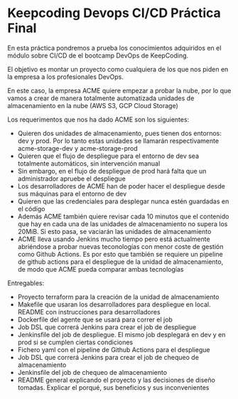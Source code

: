 # Keepcoding Devops CI/CD Práctica Final

En esta práctica pondremos a prueba los conocimientos adquiridos en el módulo sobre CI/CD de el bootcamp DevOps de KeepCoding.

El objetivo es montar un proyecto como cualquiera de los que nos piden en la empresa a los profesionales DevOps.

En este caso, la empresa ACME quiere empezar a probar la nube, por lo que vamos a crear de manera totalmente automatizada unidades de almacenamiento en la nube (AWS S3, GCP Cloud Storage)

Los requerimentos que nos ha dado ACME son los siguientes:

- Quieren dos unidades de almacenamiento, pues tienen dos entornos: dev y prod. Por lo tanto estas unidades se llamarán respectivamente acme-storage-dev y acme-storage-prod
- Quieren que el flujo de despliegue para el entorno de dev sea totalmente automáticos, sin intervención manual
- Sin embargo, en el flujo de despliegue de prod hará falta que un administrador apruebe el despliegue
- Los desarrolladores de ACME han de poder hacer el despliegue desde sus máquinas para el entorno de dev
- Quieren que las credenciales para desplegar nunca estén guardadas en el código
- Además ACME también quiere revisar cada 10 minutos que el contenido que hay en cada una de las unidades de almacenamiento no supera los 20MiB. Si esto pasa, se vaciarán las unidades de almacenamiento
- ACME lleva usando Jenkins mucho tiempo pero está actualmente abriéndose a probar nuevas teconologías con menor coste de gestión como Github Actions. Es por esto que también se requiere un pipeline de github actions para el despliegue de la unidad de almacenamiento, de modo que ACME pueda comparar ambas tecnologías

Entregables:
- Proyecto terraform para la creación de la unidad de almacenamiento
- Makefile que usaran los desarrolladores para despliegue en local. README con instrucciones para desarrolladores
- Dockerfile del agente que se usará para correr el job
- Job DSL que correrá Jenkins para crear el job de despliegue
- Jenkinsfile del job de despliegue. El mismo job desplegará en dev y en prod si se cumplen ciertas condiciones
- Fichero yaml con el pipeline de Github Actions para el despliegue
- Job DSL que correrá Jenkins para crear el job de chequeo de almacenamiento
- Jenkinsfile del job de chequeo de almacenamiento
- README general explicando el proyecto y las decisiones de diseño tomadas. Explicar el porqué, sus beneficios y sus inconvenientes